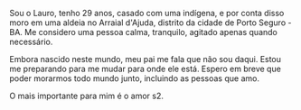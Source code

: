 Sou o Lauro, tenho 29 anos, casado com uma indígena, e por conta disso moro em uma aldeia no Arraial d'Ajuda, distrito da cidade de Porto Seguro - BA. Me considero uma pessoa calma, tranquilo, agitado apenas quando necessário.



Embora nascido neste mundo, meu pai me fala que não sou daqui. Estou me preparando para me mudar para onde ele está. Espero em breve que poder morarmos todo mundo junto, incluindo as pessoas que amo.



O mais importante para mim é o amor s2.